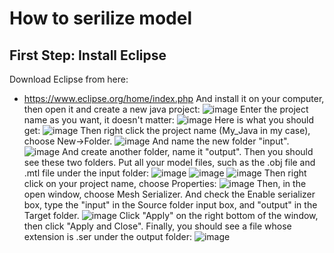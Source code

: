 # How to serilize model
## First Step: Install Eclipse
Download Eclipse from here:
- https://www.eclipse.org/home/index.php
And install it on your computer, then open it and create a new java project:
![image](https://github.com/pren1/JPCT_demo/iimage/raw/master/1.png)
Enter the project name as you want, it doesn't matter:
![image](https://github.com/pren1/JPCT_demo/iimage/raw/master/2.png)
Here is what you should get:
![image](https://github.com/pren1/JPCT_demo/iimage/raw/master/3.png)
Then right click the project name (My_Java in my case), choose New->Folder. 
![image](https://github.com/pren1/JPCT_demo/iimage/raw/master/4.png)
And name the new folder "input".
![image](https://github.com/pren1/JPCT_demo/iimage/raw/master/5.png)
And create another folder, name it "output". Then you should see these two folders.
Put all your model files, such as the .obj file and .mtl file under the input folder:
![image](https://github.com/pren1/JPCT_demo/iimage/raw/master/6.png)
![image](https://github.com/pren1/JPCT_demo/iimage/raw/master/7.png)
![image](https://github.com/pren1/JPCT_demo/iimage/raw/master/8.png)
Then right click on your project name, choose Properties:
![image](https://github.com/pren1/JPCT_demo/iimage/raw/master/9.png)
Then, in the open window, choose Mesh Serializer. And check the Enable serializer box, type the "input"
in the Source folder input box, and "output" in the Target folder.
![image](https://github.com/pren1/JPCT_demo/iimage/raw/master/10.png)
Click "Apply" on the right bottom of the window, then click "Apply and Close".
Finally, you should see a file whose extension is .ser under the output folder:
![image](https://github.com/pren1/JPCT_demo/iimage/raw/master/11.png)
